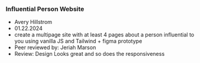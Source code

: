 ### Influential Person Website

+ Avery Hillstrom
+ 01.22.2024
+ create a multipage site with at least 4 pages about a person influential to you using vanilla JS and Tailwind + figma prototype
+ Peer reviewed by: Jeriah Marson
+ Review: Design Looks great and so does the responsiveness

